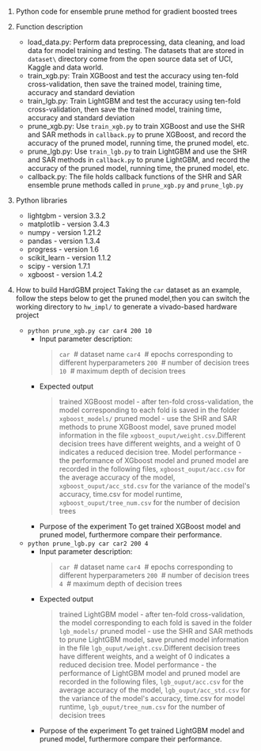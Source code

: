 1. Python code for ensemble prune method for gradient boosted trees
2. Function description
   - load_data.py: Perform data preprocessing, data cleaning, and load data for model training and testing. The datasets that are stored in `dataset\` directory come from the open source data set of UCI, Kaggle and data world.
   - train_xgb.py: Train XGBoost and test the accuracy using ten-fold cross-validation, then save the trained model, training time, accuracy and standard deviation 
   - train_lgb.py: Train LightGBM and test the accuracy using ten-fold cross-validation, then save the trained model, training time, accuracy and standard deviation 
   - prune_xgb.py: Use `train_xgb.py` to train XGBoost and use the SHR and SAR methods in `callback.py` to prune XGBoost, and record the accuracy of the pruned model, running time, the pruned model, etc.
   - prune_lgb.py: Use `train_lgb.py` to train LightGBM and use the SHR and SAR methods in `callback.py` to prune LightGBM, and record the accuracy of the pruned model, running time, the pruned model, etc.
   - callback.py: The file holds callback functions of the SHR and SAR ensemble prune methods called in `prune_xgb.py` and `prune_lgb.py`

3. Python libraries
   - lightgbm - version 3.3.2
   - matplotlib - version 3.4.3
   - numpy - version 1.21.2
   - pandas - version 1.3.4
   - progress - version 1.6
   - scikit_learn - version 1.1.2
   - scipy - version 1.7.1
   - xgboost - version 1.4.2
4. How to build HardGBM project
Taking the `car` dataset as an example, follow the steps below to get the pruned model,then you can switch the working directory to `hw_impl/` to generate a vivado-based hardware project
   - `python prune_xgb.py car car4 200 10`
      + Input parameter description:
         > `car` &nbsp;#  dataset name
         > `car4`  &nbsp;# epochs corresponding to different hyperparameters
         > `200`  &nbsp;# number of decision trees
         > `10`  &nbsp;# maximum depth of decision trees
      + Expected output
         > trained XGBoost model - after ten-fold cross-validation, the model corresponding to each fold is saved in the folder `xgboost_models/`
         > pruned model - use the SHR and SAR methods to prune XGBoost model, save pruned model information in the file `xgboost_ouput/weight.csv`.Different decision trees have different weights, and a weight of 0 indicates a reduced decision tree.
         > Model performance - the performance of XGboost model and pruned model are recorded in the following files, `xgboost_ouput/acc.csv` for the average accuracy of the model, `xgboost_ouput/acc_std.csv` for the variance of the model's accuracy, time.csv for model runtime, `xgboost_ouput/tree_num.csv` for the number of decision trees
      + Purpose of the experiment
         To get trained XGBoost model and pruned model, furthermore compare their performance.
   - `python prune_lgb.py car car2 200 4`
       + Input parameter description:
         > `car` &nbsp;#  dataset name
         > `car4`  &nbsp;# epochs corresponding to different hyperparameters
         > `200`  &nbsp;# number of decision trees
         > `4`  &nbsp;# maximum depth of decision trees
      + Expected output
         > trained LightGBM model - after ten-fold cross-validation, the model corresponding to each fold is saved in the folder `lgb_models/`
         > pruned model - use the SHR and SAR methods to prune LightGBM model, save pruned model information in the file `lgb_ouput/weight.csv`.Different decision trees have different weights, and a weight of 0 indicates a reduced decision tree.
         > Model performance - the performance of LightGBM model and pruned model are recorded in the following files, `lgb_ouput/acc.csv` for the average accuracy of the model, `lgb_ouput/acc_std.csv` for the variance of the model's accuracy, time.csv for model runtime, `lgb_ouput/tree_num.csv` for the number of decision trees
      + Purpose of the experiment
         To get trained LightGBM model and pruned model, furthermore compare their performance.